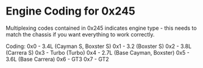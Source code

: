 # Engine Coding for 0x245

Multiplexing codes contained in 0x245 indicates engine type - this needs to match the chassis if you want everything to work correctly.  

Coding: 
0x0 - 3.4L (Cayman S, Boxster S)
0x1 - 3.2 (Boxster S)
0x2 - 3.8L (Carrera S)
0x3 - Turbo (Turbo)
0x4 - 2.7L (Base Cayman, Boxster)
0x5 - 3.6L (Base Carrera)
0x6 - GT3
0x7 - GT2
